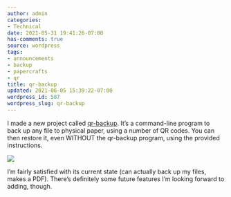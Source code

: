 ```yaml
---
author: admin
categories:
- Technical
date: 2021-05-31 19:41:26-07:00
has-comments: true
source: wordpress
tags:
- announcements
- backup
- papercrafts
- qr
title: qr-backup
updated: 2021-06-05 15:39:22-07:00
wordpress_id: 587
wordpress_slug: qr-backup
---
```

I made a new project called [qr-backup](https://github.com/za3k/qr-backup). It’s a command-line program to back up any file to physical paper, using a number of QR codes. You can then restore it, even WITHOUT the qr-backup program, using the provided instructions.

[![](/wp-content/uploads/2021/05/example.png)](/wp-content/uploads/2021/05/example.png)

I’m fairly satisfied with its current state (can actually back up my files, makes a PDF). There’s definitely some future features I’m looking forward to adding, though.
